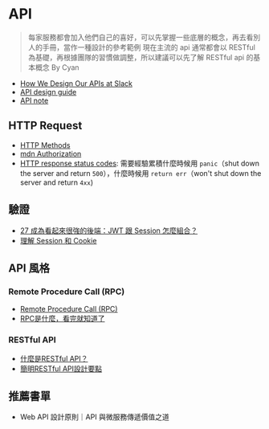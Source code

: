 # API

> 每家服務都會加入他們自己的喜好，可以先掌握一些底層的概念，再去看別人的手冊，當作一種設計的參考範例
> 現在主流的 api 通常都會以 RESTful 為基礎，再根據團隊的習慣做調整，所以建議可以先了解 RESTful api 的基本概念
> By Cyan

- [How We Design Our APIs at Slack](https://slack.engineering/how-we-design-our-apis-at-slack/)
- [API design guide](https://cloud.google.com/apis/design)
- [API note](https://x.com/nikkisiapno/status/1797882928648925515?s=46&t=FIpRVfpSS4pqRodQSt6utQ)

## HTTP Request

- [HTTP Methods](https://www.contrive.mobi/aviorapi/HTTPMETHODS.html)
- [mdn Authorization](https://developer.mozilla.org/en-US/docs/Web/HTTP/Headers/Authorization)
- [HTTP response status codes](https://developer.mozilla.org/en-US/docs/Web/HTTP/Status): 需要經驗累積什麼時候用 `panic`（shut down the server and return `500`），什麼時候用 `return err`（won't shut down the server and return `4xx`)

## 驗證
- [27 成為看起來很強的後端：JWT 跟 Session 怎麼組合？](https://www.youtube.com/watch?v=GxhPQl2guXM&ab_channel=Web%E5%AF%A6%E9%A9%97%E5%AE%A4)
- [理解 Session 和 Cookie](https://www.youtube.com/watch?v=lNQAl71Abqc&ab_channel=%E4%BB%A3%E7%A0%81%E7%9C%9F%E9%A6%99)

## API 風格

### Remote Procedure Call (RPC)

- [Remote Procedure Call (RPC)](https://www.techtarget.com/searchapparchitecture/definition/Remote-Procedure-Call-RPC)
- [RPC是什麼，看完就知道了](https://zhuanlan.zhihu.com/p/187560185)

### RESTful API

- [什麼是RESTful API？](https://aws.amazon.com/tw/what-is/restful-api/)
- [簡明RESTful API設計要點](https://tw.twincl.com/programming/*641y)

## 推薦書單
- Web API 設計原則｜API 與微服務傳遞價值之道